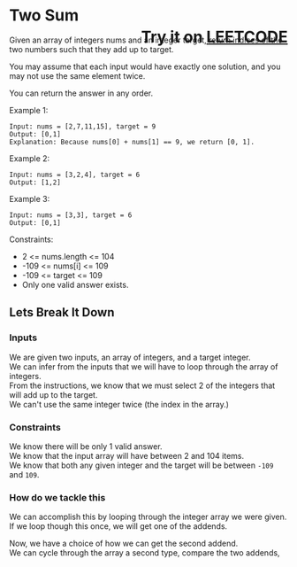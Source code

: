 <div style="position: relative;">
    <span><h1>Two Sum</h1></span>
    <span style="position: absolute;right:0;top:0;"><h1>&nbsp;&nbsp;&nbsp;&nbsp;Try it on <a href="https://leetcode.com/problems/two-sum" target="_blank">LEETCODE</a></h1></span>
</div>

Given an array of integers nums and an integer target, return indices of the two numbers such that they add up to target.

You may assume that each input would have exactly one solution, and you may not use the same element twice.

You can return the answer in any order.

Example 1:
```
Input: nums = [2,7,11,15], target = 9
Output: [0,1]
Explanation: Because nums[0] + nums[1] == 9, we return [0, 1].
```
Example 2:
```
Input: nums = [3,2,4], target = 6
Output: [1,2]
```
Example 3:
```
Input: nums = [3,3], target = 6
Output: [0,1]
```

Constraints:

- 2 <= nums.length <= 104
- -109 <= nums[i] <= 109
- -109 <= target <= 109
- Only one valid answer exists.


## Lets Break It Down

### Inputs

We are given two inputs, an array of integers, and a target integer.<br>
We can infer from the inputs that we will have to loop through the array of integers.<br>
From the instructions, we know that we must select 2 of the integers that will add up to the target.<br>
We can't use the same integer twice (the index in the array.)

### Constraints

We know there will be only 1 valid answer.<br>
We know that the input array will have between 2 and 104 items.<br>
We know that both any given integer and the target will be between `-109` and `109`.<br>

### How do we tackle this

We can accomplish this by looping through the integer array we were given.<br>
If we loop though this once, we will get one of the addends.

Now, we have a choice of how we can get the second addend.<br>
We can cycle through the array a second type, compare the two addends, 